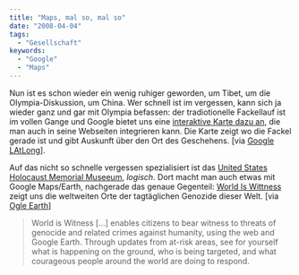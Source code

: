 ```yaml
---
title: "Maps, mal so, mal so"
date: "2008-04-04"
tags:
  - "Gesellschaft"
keywords:
  - "Google"
  - "Maps"
---
```


Nun ist es schon wieder ein wenig ruhiger geworden, um Tibet, um die Olympia-Diskussion, um China. Wer schnell ist im vergessen, kann sich ja wieder ganz und gar mit Olympia befassen: der tradiotionelle Fackellauf ist im vollen Gange und Google bietet uns eine [interaktive Karte dazu an](http://maps.google.com/torchrelay), die man auch in seine Webseiten integrieren kann. Die Karte zeigt wo die Fackel gerade ist und gibt Auskunft über den Ort des Geschehens. \[via [Google LAtLong](http://google-latlong.blogspot.com/2008/04/2008-global-torch-relay.html)\].

Auf das nicht so schnelle vergessen spezialisiert ist das [United States Holocaust Memorial Museeum](http://www.ushmm.org/), _logisch_. Dort macht man auch etwas mit Google Maps/Earth, nachgerade das genaue Gegenteil: [World Is Wittness](http://blogs.ushmm.org/WorldIsWitness/) zeigt uns die weltweiten Orte der tagtäglichen Genozide dieser Welt. \[via [Ogle Earth](http://www.ogleearth.com/2008/04/activist_layers_1.html)\]

> World is Witness \[...\] enables citizens to bear witness to threats of genocide and related crimes against humanity, using the web and Google Earth. Through updates from at-risk areas, see for yourself what is happening on the ground, who is being targeted, and what courageous people around the world are doing to respond.
